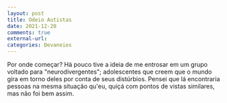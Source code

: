 ```yaml
---
layout: post
title: Odeio Autistas
date: 2021-12-20 
comments: true
external-url:
categories: Devaneios
---
```


Por onde começar? Há pouco tive a ideia de me entrosar em um grupo voltado para "neurodivergentes"; adolescentes que creem que o mundo gira em torno deles por conta de seus distúrbios.
Pensei que lá encontraria pessoas na mesma situação qu'eu, quiçá com pontos de vistas similares, mas não foi bem assim.
